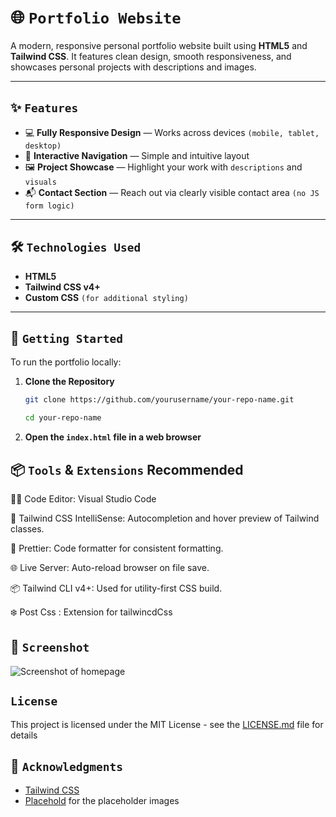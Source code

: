 # 🌐 `Portfolio Website`

A modern, responsive personal portfolio website built using **HTML5** and **Tailwind CSS**. It features clean design, smooth responsiveness, and showcases personal projects with descriptions and images.

---

## ✨ `Features`

- 💻 **Fully Responsive Design** — Works across devices `(mobile, tablet, desktop)`
- 🧭 **Interactive Navigation** — Simple and intuitive layout
- 🖼 **Project Showcase** — Highlight your work with `descriptions` and `visuals`
- 📬 **Contact Section** — Reach out via clearly visible contact area `(no JS form logic)`

---

## 🛠 `Technologies Used`

- **HTML5**
- **Tailwind CSS v4+**
- **Custom CSS** `(for additional styling)`

---

## 🚀 `Getting Started`

To run the portfolio locally:

1. **Clone the Repository**

   ```bash
   git clone https://github.com/yourusername/your-repo-name.git

   cd your-repo-name
   ```


2. **Open the `index.html` file in a web browser**

## 📦 `Tools` & `Extensions` Recommended

👨‍💻 Code Editor: Visual Studio Code

🎨 Tailwind CSS IntelliSense: Autocompletion and hover preview of Tailwind classes.

🧼 Prettier: Code formatter for consistent formatting.

🌐 Live Server: Auto-reload browser on file save.

📦 Tailwind CLI v4+: Used for utility-first CSS build.

❄️ Post Css : Extension for tailwincdCss

## 📄 `Screenshot`

![Screenshot of homepage](https://placehold.co/1200x800)

## `License`

This project is licensed under the MIT License - see the [LICENSE.md](LICENSE.md) file for details

## 🙏 `Acknowledgments`

- [Tailwind CSS](https://tailwindcss.com/)
- [Placehold](https://placehold.co/) for the placeholder images

